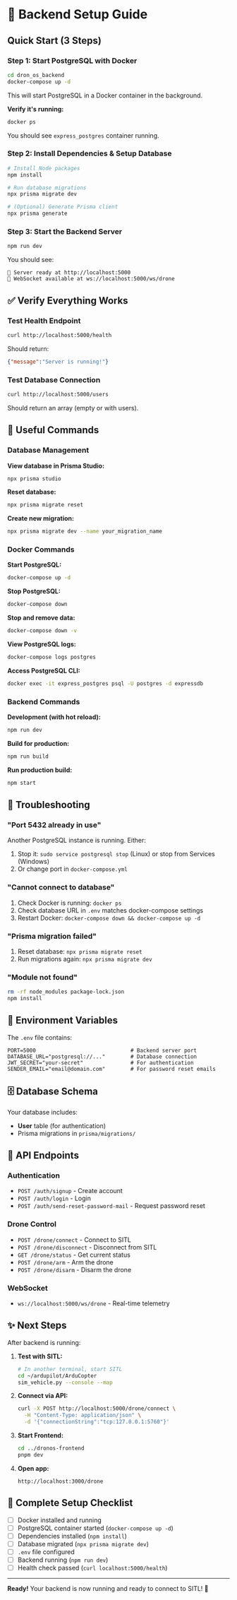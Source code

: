 # 🚀 Backend Setup Guide

## Quick Start (3 Steps)

### Step 1: Start PostgreSQL with Docker

```bash
cd dron_os_backend
docker-compose up -d
```

This will start PostgreSQL in a Docker container in the background.

**Verify it's running:**
```bash
docker ps
```

You should see `express_postgres` container running.

### Step 2: Install Dependencies & Setup Database

```bash
# Install Node packages
npm install

# Run database migrations
npx prisma migrate dev

# (Optional) Generate Prisma client
npx prisma generate
```

### Step 3: Start the Backend Server

```bash
npm run dev
```

You should see:
```
🚀 Server ready at http://localhost:5000
📡 WebSocket available at ws://localhost:5000/ws/drone
```

## ✅ Verify Everything Works

### Test Health Endpoint
```bash
curl http://localhost:5000/health
```

Should return:
```json
{"message":"Server is running!"}
```

### Test Database Connection
```bash
curl http://localhost:5000/users
```

Should return an array (empty or with users).

## 🔧 Useful Commands

### Database Management

**View database in Prisma Studio:**
```bash
npx prisma studio
```

**Reset database:**
```bash
npx prisma migrate reset
```

**Create new migration:**
```bash
npx prisma migrate dev --name your_migration_name
```

### Docker Commands

**Start PostgreSQL:**
```bash
docker-compose up -d
```

**Stop PostgreSQL:**
```bash
docker-compose down
```

**Stop and remove data:**
```bash
docker-compose down -v
```

**View PostgreSQL logs:**
```bash
docker-compose logs postgres
```

**Access PostgreSQL CLI:**
```bash
docker exec -it express_postgres psql -U postgres -d expressdb
```

### Backend Commands

**Development (with hot reload):**
```bash
npm run dev
```

**Build for production:**
```bash
npm run build
```

**Run production build:**
```bash
npm start
```

## 🐛 Troubleshooting

### "Port 5432 already in use"

Another PostgreSQL instance is running. Either:
1. Stop it: `sudo service postgresql stop` (Linux) or stop from Services (Windows)
2. Or change port in `docker-compose.yml`

### "Cannot connect to database"

1. Check Docker is running: `docker ps`
2. Check database URL in `.env` matches docker-compose settings
3. Restart Docker: `docker-compose down && docker-compose up -d`

### "Prisma migration failed"

1. Reset database: `npx prisma migrate reset`
2. Run migrations again: `npx prisma migrate dev`

### "Module not found"

```bash
rm -rf node_modules package-lock.json
npm install
```

## 📝 Environment Variables

The `.env` file contains:

```env
PORT=5000                              # Backend server port
DATABASE_URL="postgresql://..."        # Database connection
JWT_SECRET="your-secret"               # For authentication
SENDER_EMAIL="email@domain.com"        # For password reset emails
```

## 🗄️ Database Schema

Your database includes:
- **User** table (for authentication)
- Prisma migrations in `prisma/migrations/`

## 🔌 API Endpoints

### Authentication
- `POST /auth/signup` - Create account
- `POST /auth/login` - Login
- `POST /auth/send-reset-password-mail` - Request password reset

### Drone Control
- `POST /drone/connect` - Connect to SITL
- `POST /drone/disconnect` - Disconnect from SITL
- `GET /drone/status` - Get current status
- `POST /drone/arm` - Arm the drone
- `POST /drone/disarm` - Disarm the drone

### WebSocket
- `ws://localhost:5000/ws/drone` - Real-time telemetry

## ✨ Next Steps

After backend is running:

1. **Test with SITL:**
   ```bash
   # In another terminal, start SITL
   cd ~/ardupilot/ArduCopter
   sim_vehicle.py --console --map
   ```

2. **Connect via API:**
   ```bash
   curl -X POST http://localhost:5000/drone/connect \
     -H "Content-Type: application/json" \
     -d '{"connectionString":"tcp:127.0.0.1:5760"}'
   ```

3. **Start Frontend:**
   ```bash
   cd ../dronos-frontend
   pnpm dev
   ```

4. **Open app:**
   ```
   http://localhost:3000/drone
   ```

## 🎯 Complete Setup Checklist

- [ ] Docker installed and running
- [ ] PostgreSQL container started (`docker-compose up -d`)
- [ ] Dependencies installed (`npm install`)
- [ ] Database migrated (`npx prisma migrate dev`)
- [ ] `.env` file configured
- [ ] Backend running (`npm run dev`)
- [ ] Health check passed (`curl localhost:5000/health`)

---

**Ready!** Your backend is now running and ready to connect to SITL! 🚁







